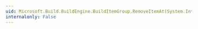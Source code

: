```yaml
---
uid: Microsoft.Build.BuildEngine.BuildItemGroup.RemoveItemAt(System.Int32)
internalonly: False
---
```


